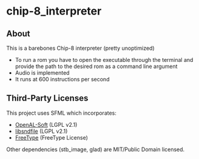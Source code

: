 # chip-8_interpreter

## About
This is a barebones Chip-8 interpreter (pretty unoptimized)
- To run a rom you have to open the executable through the terminal and provide the path to the desired rom as a command line argument
- Audio is implemented
- It runs at 600 instructions per second

## Third-Party Licenses

This project uses SFML which incorporates:
- [OpenAL-Soft](https://github.com/kcat/openal-soft) (LGPL v2.1)
- [libsndfile](https://github.com/libsndfile/libsndfile) (LGPL v2.1)
- [FreeType](https://gitlab.freedesktop.org/freetype/freetype) (FreeType License)

Other dependencies (stb_image, glad) are MIT/Public Domain licensed.
